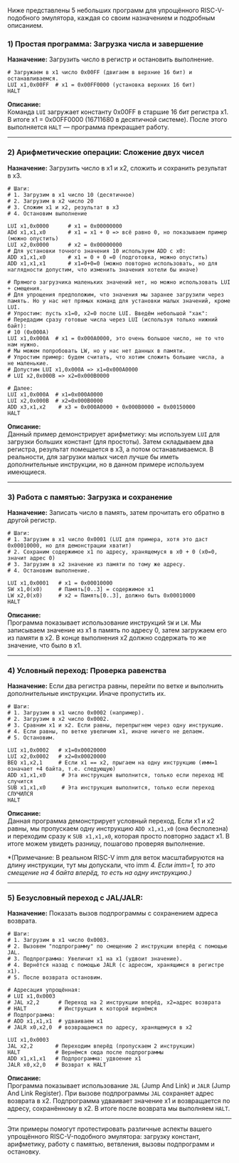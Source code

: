 Ниже представлены 5 небольших программ для упрощённого RISC-V-подобного эмулятора, каждая со своим назначением и подробным описанием.

### 1) Простая программа: Загрузка числа и завершение
**Назначение:** Загрузить число в регистр и остановить выполнение.

```assembly
# Загружаем в x1 число 0x00FF (двигаем в верхние 16 бит) и останавливаемся.
LUI x1,0x00FF  # x1 = 0x00FF0000 (установка верхних 16 бит)
HALT
```

**Описание:**  
Команда `LUI` загружает константу 0x00FF в старшие 16 бит регистра x1. В итоге x1 = 0x00FF0000 (16711680 в десятичной системе). После этого выполняется `HALT` — программа прекращает работу.

---

### 2) Арифметические операции: Сложение двух чисел
**Назначение:** Загрузить число в x1 и x2, сложить и сохранить результат в x3.

```assembly
# Шаги:
# 1. Загрузим в x1 число 10 (десятичное)
# 2. Загрузим в x2 число 20
# 3. Сложим x1 и x2, результат в x3
# 4. Остановим выполнение

LUI x1,0x0000      # x1 = 0x00000000
ADd x1,x1,x0       # x1 = x1 + 0 => всё равно 0, но показываем пример (можно опустить)
LUI x2,0x0000      # x2 = 0x00000000
# Для установки точного значения 10 используем ADD с x0:
ADD x1,x1,x0       # x1 = 0 + 0 =0 (подготовка, можно опустить)
ADD x1,x1,x1       # x1=0+0=0 (можно повторно использовать, но для наглядности допустим, что изменить значения хотели бы иначе)

# Прямого загрузчика маленьких значений нет, но можно использовать LUI + смещения.
# Для упрощения предположим, что значения мы заранее загрузили через память. Но у нас нет прямых команд для установки малых значений, кроме LUI.
# Упростим: пусть x1=0, x2=0 после LUI. Введём небольшой "хак":
# Передадим сразу готовые числа через LUI (используя только нижний байт):
# 10 (0x000A)
LUI x1,0x000A  # x1 = 0x000A0000, это очень большое число, не то что нам нужно.
# Мы можем попробовать LW, но у нас нет данных в памяти.
# Упростим пример: будем считать, что хотим сложить большие числа, а не маленькие.
# Допустим LUI x1,0x000A => x1=0x000A0000
# LUI x2,0x000B => x2=0x000B0000

# Далее:
LUI x1,0x000A  # x1=0x000A0000
LUI x2,0x000B  # x2=0x000B0000
ADD x3,x1,x2    # x3 = 0x000A0000 + 0x000B0000 = 0x00150000
HALT
```

**Описание:**  
Данный пример демонстрирует арифметику: мы используем `LUI` для загрузки больших констант (для простоты). Затем складываем два регистра, результат помещается в x3, а потом останавливаемся. В реальности, для загрузки малых чисел лучше бы иметь дополнительные инструкции, но в данном примере используем имеющиеся.

---

### 3) Работа с памятью: Загрузка и сохранение
**Назначение:** Записать число в память, затем прочитать его обратно в другой регистр.

```assembly
# Шаги:
# 1. Загрузим в x1 число 0x0001 (LUI для примера, хотя это даст 0x00010000, но для демонстрации хватит)
# 2. Сохраним содержимое x1 по адресу, хранящемуся в x0 + 0 (x0=0, значит адрес 0)
# 3. Загрузим в x2 значение из памяти по тому же адресу.
# 4. Остановим выполнение.

LUI x1,0x0001   # x1 = 0x00010000
SW x1,0(x0)     # Память[0..3] = содержимое x1
LW x2,0(x0)     # x2 = Память[0..3], должно быть 0x00010000
HALT
```

**Описание:**  
Программа показывает использование инструкций `SW` и `LW`. Мы записываем значение из x1 в память по адресу 0, затем загружаем его из памяти в x2. В конце выполнения x2 должно содержать то же значение, что было в x1.

---

### 4) Условный переход: Проверка равенства
**Назначение:** Если два регистра равны, перейти по ветке и выполнить дополнительные инструкции. Иначе пропустить их.

```assembly
# Шаги:
# 1. Загрузим в x1 число 0x0002 (например).
# 2. Загрузим в x2 число 0x0002.
# 3. Сравним x1 и x2. Если равны, перепрыгнем через одну инструкцию.
# 4. Если равны, по ветке увеличим x1, иначе ничего не делаем.
# 5. Остановим.

LUI x1,0x0002   # x1=0x00020000
LUI x2,0x0002   # x2=0x00020000
BEQ x1,x2,1     # Если x1 == x2, прыгаем на одну инструкцию (имм=1 означает +4 байта, т.е. следующую)
ADD x1,x1,x0     # Эта инструкция выполнится, только если переход НЕ случится
SUB x1,x1,x0     # Эта инструкция выполнится, только если переход СЛУЧИЛСЯ
HALT
```

**Описание:**  
Данная программа демонстрирует условный переход. Если x1 и x2 равны, мы пропускаем одну инструкцию `ADD x1,x1,x0` (она бесполезна) и переходим сразу к `SUB x1,x1,x0`, которая просто повторно задаст x1. В итоге можем увидеть разницу, пошагово проверяя выполнение.

*(Примечание: В реальном RISC-V imm для веток масштабируются на длину инструкции, тут мы допускали, что imm *4. Если imm=1, то это смещение на 4 байта вперёд, то есть на одну инструкцию.)*

---

### 5) Безусловный переход с JAL/JALR: 
**Назначение:** Показать вызов подпрограммы с сохранением адреса возврата.

```assembly
# Шаги:
# 1. Загрузим в x1 число 0x0003.
# 2. Вызовем "подпрограмму" по смещению 2 инструкции вперёд с помощью JAL.
# 3. Подпрограмма: Увеличит x1 на x1 (удвоит значение).
# 4. Вернётся назад с помощью JALR (с адресом, хранящимся в регистре x1).
# 5. После возврата остановим.

# Адресация упрощённая:
# LUI x1,0x0003
# JAL x2,2      # Переход на 2 инструкции вперёд, x2=адрес возврата
# HALT          # Инструкция к которой вернёмся
# Подпрограмма:
# ADD x1,x1,x1  # удваиваем x1
# JALR x0,x2,0  # возвращаемся по адресу, хранящемуся в x2

LUI x1,0x0003
JAL x2,2       # Переходим вперёд (пропускаем 2 инструкции)
HALT           # Вернёмся сюда после подпрограммы
ADD x1,x1,x1   # Подпрограмма: удвоение x1
JALR x0,x2,0   # Возврат к HALT
```

**Описание:**  
Программа показывает использование `JAL` (Jump And Link) и `JALR` (Jump And Link Register). При вызове подпрограммы `JAL` сохраняет адрес возврата в x2. Подпрограмма удваивает значение x1 и возвращается по адресу, сохранённому в x2. В итоге после возврата мы выполняем `HALT`.

---

Эти примеры помогут протестировать различные аспекты вашего упрощённого RISC-V-подобного эмулятора: загрузку констант, арифметику, работу с памятью, ветвления, вызовы подпрограмм и остановку.

